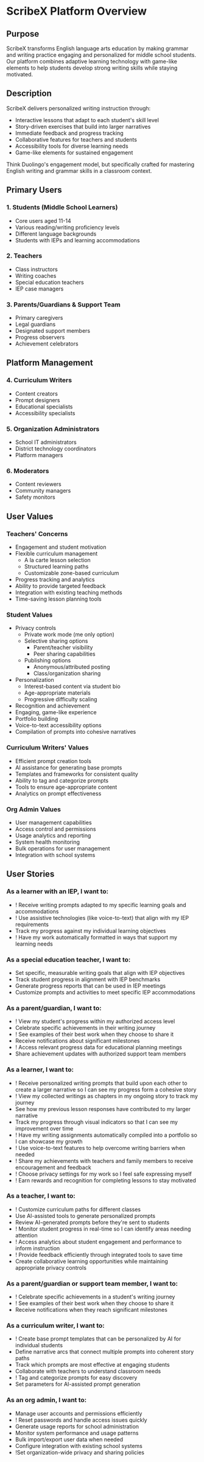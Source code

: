 # ScribeX Platform Overview

## Purpose
ScribeX transforms English language arts education by making grammar and writing practice engaging and personalized for middle school students. Our platform combines adaptive learning technology with game-like elements to help students develop strong writing skills while staying motivated.

## Description
ScribeX delivers personalized writing instruction through:
- Interactive lessons that adapt to each student's skill level
- Story-driven exercises that build into larger narratives
- Immediate feedback and progress tracking
- Collaborative features for teachers and students
- Accessibility tools for diverse learning needs
- Game-like elements for sustained engagement

Think Duolingo's engagement model, but specifically crafted for mastering English writing and grammar skills in a classroom context.

## Primary Users

### 1. Students (Middle School Learners)
   - Core users aged 11-14
   - Various reading/writing proficiency levels
   - Different language backgrounds
   - Students with IEPs and learning accommodations

### 2. Teachers
   - Class instructors
   - Writing coaches
   - Special education teachers
   - IEP case managers

### 3. Parents/Guardians & Support Team
   - Primary caregivers
   - Legal guardians
   - Designated support members
   - Progress observers
   - Achievement celebrators

## Platform Management

### 4. Curriculum Writers
   - Content creators
   - Prompt designers
   - Educational specialists
   - Accessibility specialists

### 5. Organization Administrators
   - School IT administrators
   - District technology coordinators
   - Platform managers

### 6. Moderators
   - Content reviewers
   - Community managers
   - Safety monitors

## User Values

### Teachers' Concerns
- Engagement and student motivation
- Flexible curriculum management
  - A la carte lesson selection
  - Structured learning paths
  - Customizable zone-based curriculum
- Progress tracking and analytics
- Ability to provide targeted feedback
- Integration with existing teaching methods
- Time-saving lesson planning tools

### Student Values
- Privacy controls
  - Private work mode (me only option)
  - Selective sharing options
    - Parent/teacher visibility
    - Peer sharing capabilities
  - Publishing options
    - Anonymous/attributed posting
    - Class/organization sharing
- Personalization
  - Interest-based content via student bio
  - Age-appropriate materials
  - Progressive difficulty scaling
- Recognition and achievement
- Engaging, game-like experience
- Portfolio building
- Voice-to-text accessibility options
- Compilation of prompts into cohesive narratives

### Curriculum Writers' Values
- Efficient prompt creation tools
- AI assistance for generating base prompts
- Templates and frameworks for consistent quality
- Ability to tag and categorize prompts
- Tools to ensure age-appropriate content
- Analytics on prompt effectiveness

### Org Admin Values
- User management capabilities
- Access control and permissions
- Usage analytics and reporting
- System health monitoring
- Bulk operations for user management
- Integration with school systems

## User Stories

### As a learner with an IEP, I want to:
- ! Receive writing prompts adapted to my specific learning goals and accommodations
- ! Use assistive technologies (like voice-to-text) that align with my IEP requirements
- Track my progress against my individual learning objectives
- ! Have my work automatically formatted in ways that support my learning needs

### As a special education teacher, I want to:
- Set specific, measurable writing goals that align with IEP objectives
- Track student progress in alignment with IEP benchmarks
- Generate progress reports that can be used in IEP meetings
- Customize prompts and activities to meet specific IEP accommodations

### As a parent/guardian, I want to:
- ! View my student's progress within my authorized access level
- Celebrate specific achievements in their writing journey
- ! See examples of their best work when they choose to share it
- Receive notifications about significant milestones
- ! Access relevant progress data for educational planning meetings
- Share achievement updates with authorized support team members

### As a learner, I want to:
- ! Receive personalized writing prompts that build upon each other to create a larger narrative so I can see my progress form a cohesive story
- ! View my collected writings as chapters in my ongoing story to track my journey
- See how my previous lesson responses have contributed to my larger narrative
- Track my progress through visual indicators so that I can see my improvement over time
- ! Have my writing assignments automatically compiled into a portfolio so I can showcase my growth
- ! Use voice-to-text features to help overcome writing barriers when needed
- ! Share my achievements with teachers and family members to receive encouragement and feedback
- ! Choose privacy settings for my work so I feel safe expressing myself
- ! Earn rewards and recognition for completing lessons to stay motivated

### As a teacher, I want to:
- ! Customize curriculum paths for different classes
- Use AI-assisted tools to generate personalized prompts
- Review AI-generated prompts before they're sent to students
- ! Monitor student progress in real-time so I can identify areas needing attention
- ! Access analytics about student engagement and performance to inform instruction
- ! Provide feedback efficiently through integrated tools to save time
- Create collaborative learning opportunities while maintaining appropriate privacy controls

### As a parent/guardian or support team member, I want to:
- ! Celebrate specific achievements in a student's writing journey
- ! See examples of their best work when they choose to share it
- Receive notifications when they reach significant milestones

### As a curriculum writer, I want to:
- ! Create base prompt templates that can be personalized by AI for individual students
- Define narrative arcs that connect multiple prompts into coherent story paths
- Track which prompts are most effective at engaging students
- Collaborate with teachers to understand classroom needs
- ! Tag and categorize prompts for easy discovery
- Set parameters for AI-assisted prompt generation

### As an org admin, I want to:
- Manage user accounts and permissions efficiently
- ! Reset passwords and handle access issues quickly
- Generate usage reports for school administration
- Monitor system performance and usage patterns
- Bulk import/export user data when needed
- Configure integration with existing school systems
- !Set organization-wide privacy and sharing policies

